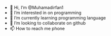 - 👋 Hi, I’m @Muhamadirfan1
- 👀 I’m interested in on programming
- 🌱 I’m currently learning programming language
- 💞️ I’m looking to collaborate on github
- 📫 How to reach me phone

<!---
Muhamadirfan1/Muhamadirfan1 is a ✨ special ✨ repository because its `README.md` (this file) appears on your GitHub profile.
You can click the Preview link to take a look at your changes.
--->
